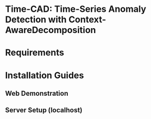 # Time-CAD: Time-Series Anomaly Detection with Context-AwareDecomposition

# Requirements

# Installation Guides
## Web Demonstration
## Server Setup (localhost)